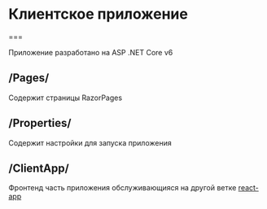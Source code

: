 # Клиентское приложение
===

Приложение разработано на ASP .NET Core v6

## /Pages/

Содержит страницы RazorPages

## /Properties/

Содержит настройки для запуска приложения

## /ClientApp/

Фронтенд часть приложения обслуживающияся на другой ветке [react-app](https://github.com/letnull19A/Cappuccino_project_SystemDiary_v_2.gittree/react-app)